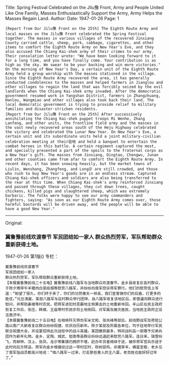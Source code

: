 Title: Spring Festival Celebrated on the Jilu豫 Front, Army and People United Like One Family, Masses Enthusiastically Support the Army, Army Helps the Masses Regain Land.
Author:
Date: 1947-01-26
Page: 1

    [Report from Our Jilu豫 Front on the 25th] The Eighth Route Army and local masses on the Jilu豫 Front celebrated the Spring Festival together. The masses in various villages of the recovered Jinxiang County carried cattle, sheep, pork, cabbage, cigarettes, and other items to comfort the Eighth Route Army on New Year's Eve, and they also accused the Chiang Kai-shek army of their crimes to our army. Their consolation letter wrote: "We have been looking forward to it for a long time, and you have finally come. Your contribution is as high as the sky. We swear to be your backing and win more victories." On the morning of New Year's Day, a certain unit of the Eighth Route Army held a group worship with the masses stationed in the village. Since the Eighth Route Army recovered the area, it has generally conducted condolences to the masses and helped farmers in Jianglou and other villages to regain the land that was forcibly seized by the evil landlords when the Chiang Kai-shek army invaded. After the democratic government resumed work in Yangshan District, farmers in Zhangzhuang, Hanlou, Wangmiao and other villages also took back their land. The local democratic government is trying to provide relief to military families and disaster-stricken residents.
    [Report from Our Jilu豫 Front on the 25th] After successively annihilating the Chiang Kai-shek puppet troops Mi Wenhe, Zhang Lanfeng, and other units, the frontline field army and the masses in the vast newly recovered areas south of the Heju Highway celebrated the victory and celebrated the Lunar New Year. On New Year's Eve, a certain unit and its subordinate units held a joint military-civilian celebration meeting at their驻地 and held a banquet to entertain the combat heroes in this battle. A certain regiment captured the most, and specially presented a part of the spoils to the fraternal corps as a New Year's gift. The masses from Jinxiang, Dingtao, Chengwu, Junan and other counties came from afar to comfort the Eighth Route Army. In recent days, it has been snowing heavily, but the market towns of Liulin, Wenshang, Zhangfeng, and Long＠ are still crowded, and those who rush to buy New Year's goods are in an endless stream. Captured Chiang Kai-shek officers and soldiers are also being transferred to the rear at this time. When Chiang Kai-shek's army reinforced Jinxiang and passed through these villages, they cut down trees, caught chickens, killed pigs and slaughtered sheep, which was extremely barbaric. The folks were happy to see our army commanders and fighters, saying: "As soon as our Eighth Route Army comes over, those harmful bastards will be driven away, and the people will be able to have a good New Year."



<hr /> 

Original: 


### 冀鲁豫前线欢渡春节  军民团结如一家人  群众热烈劳军，军队帮助群众重新获得土地。

1947-01-26
第1版()
专栏：

    冀鲁豫前线欢渡春节
    军民团结如一家人
    群众热烈劳军，军队帮助群众重新获得土地。
    【本报冀鲁豫前线二十五电】冀鲁豫前线八路军与当地群众欢渡春节。金乡县收复区各村群众，于除夕携带牛羊猪肉白菜纸烟等慰劳八路军，并纷纷向我军控诉蒋军罪行。他们的慰劳信上写道：“盼望了很久，你们终于来了，你们的功劳像天一样高，我们宣誓做你们的后盾，打更多的胜仗。”元旦清晨，某部八路军与驻村群众举行团拜，自八路军收复该地区后，即普遍向群众进行慰问，并帮助姜楼等村农民，把蒋军进犯时恶霸地主倒算去的土地重新夺回。羊山区在民主政府恢复工作后，张庄、韩楼、王庙等村农民亦将土地倒回。对军属及被灾居民，当地民主政府正设法救济中。
    【本报冀鲁豫前线二十五日电】在相继歼灭蒋伪军米文和、张岚峰等部后，前线野战军及荷钜公路以南广大新收复区群众纷纷祝捷，欢庆旧历新年。除夕某部及所属各单位，均于驻地举行军民联合祝捷大会，并设宴招待此次战役中的战斗英雄。某团缴获最多，特将战利品一部赠予兄弟兵团作为新年礼物。金乡、定陶、城武、钜南等县群众纷纷远道赶来慰劳八路军。连日来，瑞雪纷飞，而柳林、汶上、张凤、龙＠等集镇仍拥挤不堪，赶办年货者络绎于途，被俘蒋军官兵亦适于此时向后方转送。蒋军向金乡增援经过这一带村庄时，砍树捉鸡，杀猪宰羊，横蛮至极，老乡见了我军指战员都高兴地说：“咱八路军一过来，打走那些害人的王八蛋，老百姓也能好好过年了。”

